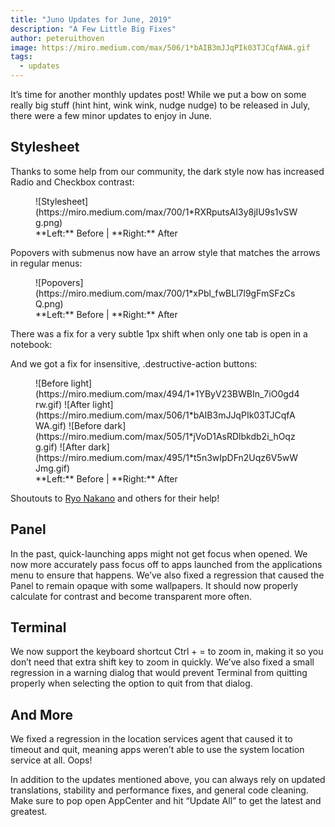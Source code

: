 ```yaml
---
title: "Juno Updates for June, 2019"
description: "A Few Little Big Fixes"
author: peteruithoven
image: https://miro.medium.com/max/506/1*bAIB3mJJqPIk03TJCqfAWA.gif
tags:
  - updates
---
```


It’s time for another monthly updates post! While we put a bow on some really big stuff (hint hint, wink wink, nudge nudge) to be released in July, there were a few minor updates to enjoy in June.

## Stylesheet

Thanks to some help from our community, the dark style now has increased Radio and Checkbox contrast:

<figure class="card" markdown="1">
![Stylesheet](https://miro.medium.com/max/700/1*RXRputsAI3y8jIU9s1vSWg.png)
<figcaption markdown="1">
**Left:** Before | **Right:** After
</figcaption>
</figure>

Popovers with submenus now have an arrow style that matches the arrows in regular menus:

<figure class="card" markdown="1">
![Popovers](https://miro.medium.com/max/700/1*xPbl_fwBLl7l9gFmSFzCsQ.png)
<figcaption markdown="1">
**Left:** Before | **Right:** After
</figcaption>
</figure>

There was a fix for a very subtle 1px shift when only one tab is open in a notebook:

And we got a fix for insensitive, .destructive-action buttons:

<figure class="half card" markdown="1">
![Before light](https://miro.medium.com/max/494/1*1YByV23BWBIn_7iO0gd4rw.gif)
![After light](https://miro.medium.com/max/506/1*bAIB3mJJqPIk03TJCqfAWA.gif)
![Before dark](https://miro.medium.com/max/505/1*jVoD1AsRDlbkdb2i_hOqzg.gif)
![After dark](https://miro.medium.com/max/495/1*t5n3wIpDFn2Uqz6V5wWJmg.gif)
<figcaption markdown="1">
**Left:** Before | **Right:** After
</figcaption>
</figure>

Shoutouts to [Ryo Nakano](https://github.com/ryonakano) and others for their help!

## Panel

In the past, quick-launching apps might not get focus when opened. We now more accurately pass focus off to apps launched from the applications menu to ensure that happens. We’ve also fixed a regression that caused the Panel to remain opaque with some wallpapers. It should now properly calculate for contrast and become transparent more often.

## Terminal

We now support the keyboard shortcut Ctrl + = to zoom in, making it so you don’t need that extra shift key to zoom in quickly. We’ve also fixed a small regression in a warning dialog that would prevent Terminal from quitting properly when selecting the option to quit from that dialog.

## And More

We fixed a regression in the location services agent that caused it to timeout and quit, meaning apps weren’t able to use the system location service at all. Oops!

In addition to the updates mentioned above, you can always rely on updated translations, stability and performance fixes, and general code cleaning. Make sure to pop open AppCenter and hit “Update All” to get the latest and greatest.

